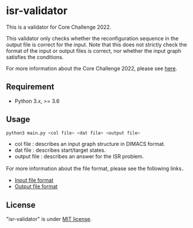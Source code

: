 # isr-validator
This is a validator for Core Challenge 2022.

This validator only checks whether the reconfiguration sequence in the output file is correct for the input.
Note that this does not strictly check the format of the input or output files is correct,
nor whether the input graph satisfies the conditions.

For more information about the Core Challenge 2022, please see [here](https://core-challenge.github.io/2022/).

## Requirement
* Python 3.x, >= 3.6

## Usage
```bash
python3 main.py <col file> <dat file> <output file>
```

* col file : describes an input graph structure in DIMACS format.
* dat file : describes start/target states.
* output file : describes an answer for the ISR problem.

For more information about the file format, please see the following links．
* [Input file format](https://core-challenge.github.io/2022/#input-file-format)
* [Output file format](https://core-challenge.github.io/2022/#output-file-format)

## License
"isr-validator" is under [MIT license](https://en.wikipedia.org/wiki/MIT_License).
 